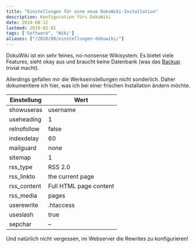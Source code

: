 ```yaml
---
title: "Einstellungen für eine neue DokuWiki-Installation"
description: Konfiguration fürs DokuWiki
date: 2018-08-12
lastmod: 2019-01-01
tags: ['Software", "Wiki']
aliases: ["/2018/08/einstellungen-dokuwiki/"]
---
```

DokuWiki ist ein sehr feines, no-nonsense Wikisystem. Es bietet viele Features, sieht okay aus und braucht keine Datenbank (was das [Backup](/backup-dokuwiki-tarsnap/) trivial macht).

Allerdings gefallen mir die Werkseinstellungen nicht sonderlich. Daher dokumentiere ich hier, was ich bei einer frischen Installation ändern möchte.

|Einstellung|Wert|
|---|---|
|showuseras|username|
|useheading|1|
|relnofollow|false|
|indexdelay|60|
|mailguard|none|
|sitemap|1|
|rss_type|RSS 2.0|
|rss_linkto|the current page|
|rss_content|Full HTML page content|
|rss_media|pages|
|userewrite|.htaccess|
|useslash|true|
|sepchar|–|

Und natürlich nicht vergessen, im Webserver die Rewrites zu konfigurieren!